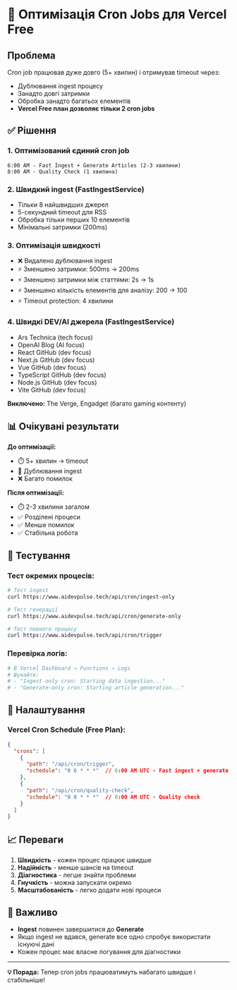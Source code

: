 # 🚀 Оптимізація Cron Jobs для Vercel Free

## Проблема
Cron job працював дуже довго (5+ хвилин) і отримував timeout через:
- Дублювання ingest процесу
- Занадто довгі затримки
- Обробка занадто багатьох елементів
- **Vercel Free план дозволяє тільки 2 cron jobs**

## ✅ Рішення

### 1. **Оптимізований єдиний cron job**
```
6:00 AM - Fast Ingest + Generate Articles (2-3 хвилини)
8:00 AM - Quality Check (1 хвилина)
```

### 2. **Швидкий ingest (FastIngestService)**
- Тільки 8 найшвидших джерел
- 5-секундний timeout для RSS
- Обробка тільки перших 10 елементів
- Мінімальні затримки (200ms)

### 3. **Оптимізація швидкості**
- ❌ Видалено дублювання ingest
- ⚡ Зменшено затримки: 500ms → 200ms
- ⚡ Зменшено затримки між статтями: 2s → 1s
- ⚡ Зменшено кількість елементів для аналізу: 200 → 100
- ⚡ Timeout protection: 4 хвилини

### 4. **Швидкі DEV/AI джерела (FastIngestService)**
- Ars Technica (tech focus)
- OpenAI Blog (AI focus)
- React GitHub (dev focus)
- Next.js GitHub (dev focus)
- Vue GitHub (dev focus)
- TypeScript GitHub (dev focus)
- Node.js GitHub (dev focus)
- Vite GitHub (dev focus)

**Виключено:** The Verge, Engadget (багато gaming контенту)

## 📊 Очікувані результати

**До оптимізації:**
- ⏱️ 5+ хвилин → timeout
- 🔄 Дублювання ingest
- ❌ Багато помилок

**Після оптимізації:**
- ⏱️ 2-3 хвилини загалом
- ✅ Розділені процеси
- ✅ Менше помилок
- ✅ Стабільна робота

## 🧪 Тестування

### **Тест окремих процесів:**
```bash
# Тест ingest
curl https://www.aidevpulse.tech/api/cron/ingest-only

# Тест генерації
curl https://www.aidevpulse.tech/api/cron/generate-only

# Тест повного процесу
curl https://www.aidevpulse.tech/api/cron/trigger
```

### **Перевірка логів:**
```bash
# В Vercel Dashboard → Functions → Logs
# Шукайте:
# - "Ingest-only cron: Starting data ingestion..."
# - "Generate-only cron: Starting article generation..."
```

## 🔧 Налаштування

### **Vercel Cron Schedule (Free Plan):**
```json
{
  "crons": [
    {
      "path": "/api/cron/trigger",
      "schedule": "0 6 * * *"  // 6:00 AM UTC - Fast ingest + generate
    },
    {
      "path": "/api/cron/quality-check",
      "schedule": "0 8 * * *"  // 8:00 AM UTC - Quality check
    }
  ]
}
```

## 📈 Переваги

1. **Швидкість** - кожен процес працює швидше
2. **Надійність** - менше шансів на timeout
3. **Діагностика** - легше знайти проблеми
4. **Гнучкість** - можна запускати окремо
5. **Масштабованість** - легко додати нові процеси

## 🚨 Важливо

- **Ingest** повинен завершитися до **Generate**
- Якщо ingest не вдався, generate все одно спробує використати існуючі дані
- Кожен процес має власне логування для діагностики

---

**💡 Порада:** Тепер cron jobs працюватимуть набагато швидше і стабільніше!
